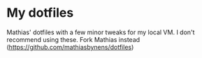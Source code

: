 # My dotfiles

Mathias' dotfiles with a few minor tweaks for my local VM. I don't recommend using these. Fork Mathias instead (https://github.com/mathiasbynens/dotfiles)